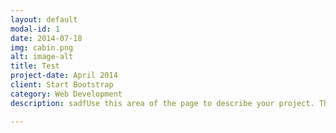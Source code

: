 ```yaml
---
layout: default
modal-id: 1
date: 2014-07-18
img: cabin.png
alt: image-alt
title: Test
project-date: April 2014
client: Start Bootstrap
category: Web Development
description: sadfUse this area of the page to describe your project. The icon above is part of a free icon set by <a href="https://sellfy.com/p/8Q9P/jV3VZ/">Flat Icons</a>. On their website, you can download their free set with 16 icons, or you can purchase the entire set with 146 icons for only $12!

---
```

